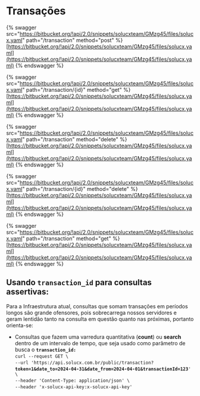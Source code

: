 # Transações



{% swagger src="https://bitbucket.org/!api/2.0/snippets/solucxteam/GMzg45/files/solucx.yaml" path="/transaction" method="post" %}
[https://bitbucket.org/!api/2.0/snippets/solucxteam/GMzg45/files/solucx.yaml](https://bitbucket.org/!api/2.0/snippets/solucxteam/GMzg45/files/solucx.yaml)
{% endswagger %}



{% swagger src="https://bitbucket.org/!api/2.0/snippets/solucxteam/GMzg45/files/solucx.yaml" path="/transaction/{id}" method="get" %}
[https://bitbucket.org/!api/2.0/snippets/solucxteam/GMzg45/files/solucx.yaml](https://bitbucket.org/!api/2.0/snippets/solucxteam/GMzg45/files/solucx.yaml)
{% endswagger %}

{% swagger src="https://bitbucket.org/!api/2.0/snippets/solucxteam/GMzg45/files/solucx.yaml" path="/transaction" method="delete" %}
[https://bitbucket.org/!api/2.0/snippets/solucxteam/GMzg45/files/solucx.yaml](https://bitbucket.org/!api/2.0/snippets/solucxteam/GMzg45/files/solucx.yaml)
{% endswagger %}

{% swagger src="https://bitbucket.org/!api/2.0/snippets/solucxteam/GMzg45/files/solucx.yaml" path="/transaction/{id}" method="delete" %}
[https://bitbucket.org/!api/2.0/snippets/solucxteam/GMzg45/files/solucx.yaml](https://bitbucket.org/!api/2.0/snippets/solucxteam/GMzg45/files/solucx.yaml)
{% endswagger %}

{% swagger src="https://bitbucket.org/!api/2.0/snippets/solucxteam/GMzg45/files/solucx.yaml" path="/transaction" method="get" %}
[https://bitbucket.org/!api/2.0/snippets/solucxteam/GMzg45/files/solucx.yaml](https://bitbucket.org/!api/2.0/snippets/solucxteam/GMzg45/files/solucx.yaml)
{% endswagger %}

## Usando `transaction_id` para consultas assertivas:

Para a Infraestrutura atual, consultas que somam transações em períodos longos são grande ofensores, pois sobrecarrega nossos servidores e geram lentidão tanto na consulta em questão quanto nas próximas, portanto orienta-se:&#x20;

* Consultas que fazem uma varredura quantitativa (**count**) ou **search** dentro de um intervalo de tempo, que seja usado como parâmetro de busca o **`transaction_id:`**\
  `curl --request GET \`\
  `--url 'https://api.solucx.com.br/public/transaction?`**`token=1&date_to=2024-04-31&date_from=2024-04-01&transactionId=123`**`' \`\
  `--header 'Content-Type: application/json' \`\
  `--header 'x-solucx-api-key:x-solucx-api-key'`
